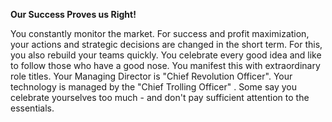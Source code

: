 **Our Success Proves us Right!**

You constantly monitor the market. For success and profit maximization, your actions and strategic decisions are changed in the short term. For this, you also rebuild your teams quickly. You celebrate every good idea and like to follow those who have a good nose. You manifest this with extraordinary role titles. Your Managing Director is &quot;Chief Revolution Officer&quot;. Your technology is managed by the &quot;Chief Trolling Officer&quot; . Some say you celebrate yourselves too much - and don't pay sufficient attention to the essentials.

